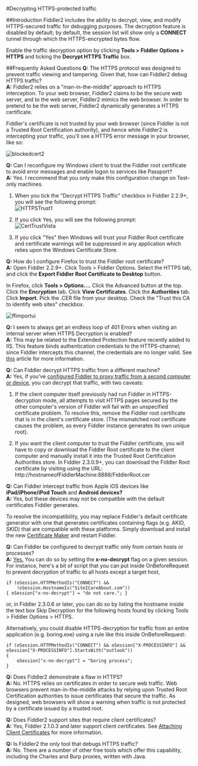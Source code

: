 <!-- http://fiddler2.com/Fiddler/help/httpsdecryption.asp -->

#Decrypting HTTPS-protected traffic

##Introduction
Fiddler2 includes the ability to decrypt, view, and modify HTTPS-secured traffic for debugging purposes. The decryption feature is disabled by default; by default, the session list will show only a **CONNECT** tunnel through which the HTTPS-encrypted bytes flow.

Enable the traffic decryption option by clicking **Tools > Fiddler Options > HTTPS** and ticking the **Decrypt HTTPS Traffic** box.

##Frequently Asked Questions
**Q:** The HTTPS protocol was designed to prevent traffic viewing and tampering.  Given that, how can Fiddler2 debug HTTPS traffic?  
**A:** Fiddler2 relies on a "man-in-the-middle" approach to HTTPS interception.  To your web browser, Fiddler2 claims to be the secure web server, and to the web server, Fiddler2 mimics the web browser.  In order to pretend to be the web server, Fiddler2 dynamically generates a HTTPS certificate. 

Fiddler's certificate is not trusted by your web browser (since Fiddler is not a Trusted Root Certification authority), and hence while Fiddler2 is intercepting your traffic, you'll see a HTTPS error message in your browser, like so:

![blockedcert2](~images/blockedcert2.gif)

**Q:** Can I reconfigure my Windows client to trust the Fiddler root certificate to avoid error messages and enable logon to services like Passport?  
**A:** Yes.  I recommend that you only make this configuration change on Test-only machines.

1. When you tick the "Decrypt HTTPS Traffic" checkbox in Fiddler 2.2.9+, you will see the following prompt:  
![HTTPSTrust1](~images/HTTP-Trust-1.png)

2. If you click Yes, you will see the following prompt:  
![CertTrustVista](~images/CertTrustVista.png)
 
3. If you click "Yes" then Windows will trust your Fiddler Root certificate and certificate warnings will be suppressed in any application which relies upon the Windows Certificate Store.

**Q:** How do I configure Firefox to trust the Fiddler root certificate?  
**A:** Open Fiddler 2.2.9+. Click Tools > Fiddler Options. Select the HTTPS tab, and click the **Export Fiddler Root Certificate to Desktop** button.

In Firefox, click **Tools > Options....** Click the Advanced button at the top. Click the **Encryption** tab. Click **View Certificates**. Click the **Authorities** tab. Click **Import.** Pick the .CER file from your desktop. Check the "Trust this CA to identify web sites" checkbox.

![ffimportui](~images/ffimportui.png)

**Q:** I seem to always get an endless loop of 401 Errors when visiting an internal server when HTTPS Decryption is enabled?  
**A:** This may be related to the Extended Protection feature recently added to IIS. This feature binds authentication credentials to the HTTPS-channel; since Fiddler intercepts this channel, the credentials are no longer valid. See [this](http://blogs.msdn.com/b/fiddler/archive/2010/10/15/fiddler-https-decryption-and-channel-binding-token-authentication-problems.aspx) article for more information.

**Q:** Can Fiddler decrypt HTTPS traffic from a different machine?  
**A:** Yes, if you've [configured Fiddler to proxy traffic from a second computer or device](http://www.fiddler2.com/fiddler/help/hookup.asp#Q-NonWindows), you can decrypt that traffic, with two caveats:

1. If the client computer itself previously had run Fiddler in HTTPS-decryption mode, all attempts to visit HTTPS pages secured by the other computer's version of Fiddler will fail with an unspecified certificate problem. To resolve this, remove the Fiddler root certificate that is in the client's certificate store. (The mismatched root certificate causes the problem, as every Fiddler instance generates its own unique root).

2. If you want the client computer to trust the Fiddler certificate, you will have to copy or download the Fiddler Root certificate to the client computer and manually install it into the Trusted Root Certification Authorities store. In Fiddler 2.3.0.9+, you can download the Fiddler Root certificate by visiting using the URL: http://hostnameofFiddlerMachine:8888/FiddlerRoot.cer


**Q:** Can Fiddler intercept traffic from Apple iOS devices like **iPad/iPhone/iPod Touch** and **Android devices?**  
**A:** Yes, but these devices may not be compatible with the default certificates Fiddler generates.

To resolve the incompatibility, you may replace Fiddler's default certificate generator with one that generates certificates containing flags (e.g. AKID, SKID) that are compatible with these platforms. Simply download and install the new [Certificate Maker](http://fiddler2.com/dl/FiddlerCertMaker.exe) and restart Fiddler.

 

**Q:** Can Fiddler be configured to decrypt traffic only from certain hosts or processes?  
**A:** [Yes.](http://blogs.msdn.com/b/fiddler/archive/2010/10/15/fiddler-https-decryption-and-channel-binding-token-authentication-problems.aspx) You can do so by setting the **x-no-decrypt** flag on a given session. For instance, here's a bit of script that you can put inside OnBeforeRequest to prevent decryption of traffic to all hosts except a target host, 

    if (oSession.HTTPMethodIs("CONNECT") && 
        !oSession.HostnameIs("SiteICareAbout.com"))
    { oSession["x-no-decrypt"] = "do not care."; } 

or, in Fiddler 2.3.0.6 or later, you can do so by listing the hostname inside the text box Skip Decryption for the following hosts found by clicking Tools > Fiddler Options > HTTPS.

Alternatively, you could disable HTTPS-decryption for traffic from an entire application (e.g. boring.exe) using a rule like this inside OnBeforeRequest: 

	if (oSession.HTTPMethodIs("CONNECT") && oSession["X-PROCESSINFO"] && oSession["X-PROCESSINFO"].StartsWith("outlook")) 
	{ 
		oSession["x-no-decrypt"] = "boring process";
	}             


**Q:** Does Fiddler2 demonstrate a flaw in HTTPS?  
**A:** No. HTTPS relies on certificates in order to secure web traffic.  Web browsers prevent man-in-the-middle attacks by relying upon Trusted Root Certification authorities to issue certificates that secure the traffic.  As designed, web browsers will show a warning when traffic is not protected by a certificate issued by a trusted root.

**Q:** Does Fiddler2 support sites that require client certificates?  
**A:** Yes, Fiddler 2.1.0.3 and later support client certificates.  See [Attaching Client Certificates](http://fiddler2.com/Fiddler/help/httpsclientcerts.asp) for more information.

**Q:** Is Fiddler2 the only tool that debugs HTTPS traffic?  
**A:** No.  There are a number of other free tools which offer this capability, including the Charles and Burp proxies, written with Java.